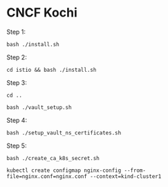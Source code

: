# CNCF Kochi

Step 1:

`bash ./install.sh`

Step 2: 


`cd istio && bash ./install.sh`

Step 3: 

```
cd ..

bash ./vault_setup.sh

```

Step 4: 

``` 
bash ./setup_vault_ns_certificates.sh

```


Step 5: 

``` 
bash ./create_ca_k8s_secret.sh

```

```
kubectl create configmap nginx-config --from-file=nginx.conf=nginx.conf --context=kind-cluster1

```